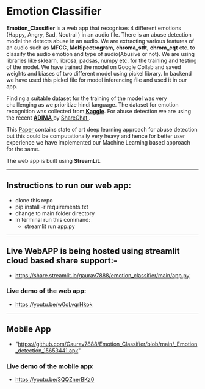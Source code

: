 # Emotion Classifier
**Emotion_Classifier** is a web app that recognises 4 different emotions (Happy, Angry, Sad, Neutral ) in an audio file. There is an abuse detection model the detects abuse in an audio. We are extracting various features of an audio such as **MFCC**, **MelSpectrogram**, **chroma_stft**, **chrom_cqt** etc. to classify the audio emotion and type of audio(Abusive or not). We are using libraries like sklearn, librosa, padsas, numpy etc. for the training and testing of the model. We have trained the model on Google Collab and saved weights and biases of two different model using pickel library. In backend we have used this pickel file for model inferencing file and used it in our app.
  
  
Finding a suitable dataset for the training of the model was very challlenging as we prioritize hindi language. The dataset for emotion recognition was collected from <a href="https://www.kaggle.com/datasets/bitlord/urdu-language-speech-dataset"> **Kaggle**</a>. For abuse detection we are using the recent <a href = "https://drive.google.com/drive/folders/1geQ4PlXGsNCvPQDT3tKztvAu817PB5TP"> **ADIMA** </a> by <a href = "https://sharechat.com/research/adima"> ShareChat </a>.
    
    
This <a href = "https://arxiv.org/pdf/2202.07991.pdf"> Paper </a> contains state of art deep learning approach for abuse detection but this could be computationally very heavy and hence for better user experience we have implemented our Machine Learning based approach for the same.


The web app is built using **StreamLit**.

<hr>

## Instructions to run our web app:
 * clone this repo
 * pip install -r requirements.txt
 * change to main folder directory 
 * In terminal run this command:
    * streamlit run app.py
 <hr>

## Live WebAPP is being hosted using streamlit cloud based share support:-

*  https://share.streamlit.io/gaurav7888/emotion_classifier/main/app.py

### Live demo of the web app:
*    https://youtu.be/w0oLvqrHkok

<hr>

## Mobile App

*  "https://github.com/Gaurav7888/Emotion_Classifier/blob/main/_Emotion_detection_15653441.apk"

### Live demo of the mobile app:
*    https://youtu.be/3QQZnerBKz0




